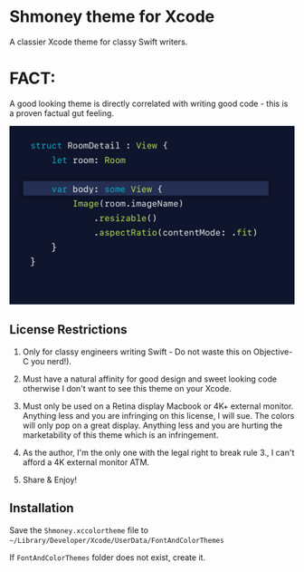 # Shmoney theme for Xcode
A classier Xcode theme for classy Swift writers.

# FACT:
A good looking theme is directly correlated with writing good code - this is a proven factual gut feeling.

![](ShmoneyThemePreview.jpeg)


## License Restrictions
1. Only for classy engineers writing Swift - Do not waste this on Objective-C you nerd!).

2. Must have a natural affinity for good design and sweet looking code otherwise I don't want to see this theme on your Xcode.

3. Must only be used on a Retina display Macbook or 4K+ external monitor. Anything less and you are infringing on this license, I will sue. The colors will only pop on a great display. Anything less and you are hurting the marketability of this theme which is an infringement.

4. As the author, I'm the only one with the legal right to break rule 3., I can't afford a 4K external monitor ATM.

5. Share & Enjoy!

## Installation
Save the `Shmoney.xccolortheme` file to `~/Library/Developer/Xcode/UserData/FontAndColorThemes`

If `FontAndColorThemes` folder does not exist, create it.
